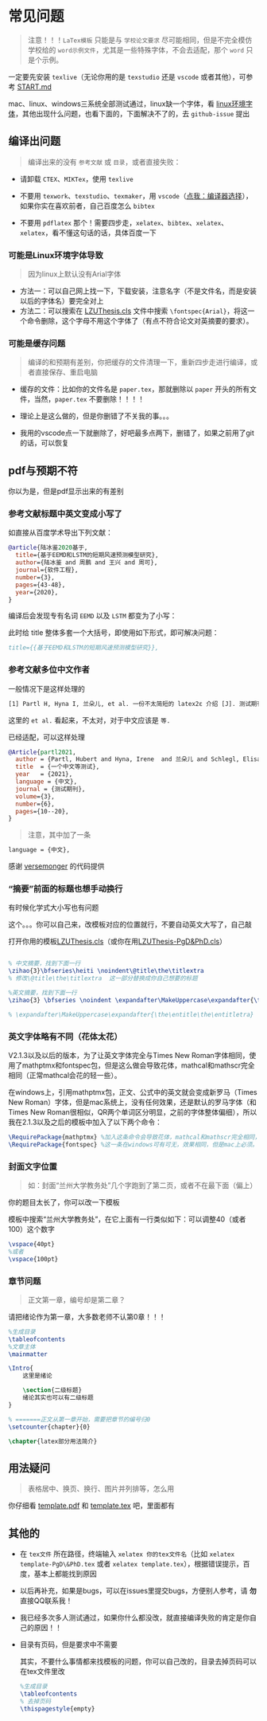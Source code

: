 # 常见问题

> 注意！！！`LaTex模板` 只能是与 `学校论文要求` 尽可能相同，但是不完全模仿学校给的 `word示例文件`，尤其是一些特殊字体，不会去适配，那个 `word` 只是个示例。

一定要先安装 `texlive`（无论你用的是 `texstudio` 还是 `vscode` 或者其他），可参考 [START.md](START.md)

mac、linux、windows三系统全部测试通过，linux缺一个字体，看 [linux环境字体](#可能是Linux环境字体导致)，其他出现什么问题，也看下面的，下面解决不了的，去 `github-issue` 提出


## 编译出问题

> 编译出来的没有 `参考文献` 或 `目录`，或者直接失败：

- 请卸载 `CTEX`、`MIKTex`，使用 `texlive`

- 不要用 `texwork`、`texstudio`、`texmaker`，用 `vscode`（[点我：编译器选择](./START.md/#编译器选择)），如果你实在喜欢前者，自己百度怎么 `bibtex`

- 不要用 `pdflatex` 那个！需要四步走，`xelatex`、`bibtex`、`xelatex`、`xelatex`，看不懂这句话的话，具体百度一下


### 可能是Linux环境字体导致

> 因为linux上默认没有Arial字体

- 方法一：可以自己网上找一下，下载安装，注意名字（不是文件名，而是安装以后的字体名）要完全对上
- 方法二：可以搜索在 [LZUThesis.cls](LZUThesis.cls) 文件中搜索 `\fontspec{Arial}`，将这一个命令删除，这个字母不用这个字体了（有点不符合论文对英摘要的要求）。

### 可能是缓存问题

> 编译的和预期有差别，你把缓存的文件清理一下，重新四步走进行编译，或者直接保存、重启电脑

- 缓存的文件：比如你的文件名是 `paper.tex`，那就删除以 `paper` 开头的所有文件，当然，`paper.tex` 不要删除！！！！

- 理论上是这么做的，但是你删错了不关我的事。。。

- 我用的vscode点一下就删除了，好吧最多点两下，删错了，如果之前用了git的话，可以恢复

## pdf与预期不符

你以为是，但是pdf显示出来的有差别

### 参考文献标题中英文变成小写了

如直接从百度学术导出下列文献：

```bib
@article{陆冰鉴2020基于,
  title={基于EEMD和LSTM的短期风速预测模型研究},
  author={陆冰鉴 and 周鹏 and 王兴 and 周可},
  journal={软件工程},
  number={3},
  pages={43-48},
  year={2020},
}
```

编译后会发现专有名词 `EEMD` 以及 `LSTM` 都变为了小写：

此时给 title 整体多套一个大括号，即使用如下形式，即可解决问题：

```bib
title={{基于EEMD和LSTM的短期风速预测模型研究}},
```

### 参考文献多位中文作者

一般情况下是这样处理的

```tex
[1] Partl H, Hyna I, 兰朵儿, et al. 一份不太简短的 latex2ε 介绍 [J]. 测试期刊, 2016, 360(6403):444--446.
```

这里的 `et al.` 看起来，不太对，对于中文应该是 `等.`

已经适配，可以这样处理

```bib
@Article{partl2021,
  author = {Partl, Hubert and Hyna, Irene  and 兰朵儿 and Schlegl, Elisabeth},
  title  = {一个中文等测试},
  year   = {2021},
  language = {中文},
  journal = {测试期刊},
  volume={3},
  number={6},
  pages={10--20},
}
```

> 注意，其中加了一条

```tex
language = {中文},
```

感谢 [versemonger](https://gitee.com/versemonger) 的代码提供


### “摘要”前面的标题也想手动换行

有时候化学式大小写也有问题

这个。。。你可以自己来，改模板对应的位置就行，不要自动英文大写了，自己敲

打开你用的模板[LZUThesis.cls](/LZUThesis.cls)（或你在用[LZUThesis-PgD&PhD.cls](/LZUThesis-PgD&PhD.cls)）

```tex

% 中文摘要，找到下面一行
\zihao{3}\bfseries\heiti \noindent\@title\the\titlextra
% 修改\@title\the\titlextra  这一部分替换成你自己想要的标题

%英文摘要，找到下面一行
\zihao{3} \bfseries \noindent \expandafter\MakeUppercase\expandafter{\the\entitle\the\entitletra}

% \expandafter\MakeUppercase\expandafter{\the\entitle\the\entitletra}  这一部分替换成你自己想要的标题
```


### 英文字体略有不同（花体太花）

V2.1.3以及以后的版本，为了让英文字体完全与Times New Roman字体相同，使用了mathptmx和fontspec包，但是这么做会导致花体，mathcal和mathscr完全相同（正常mathcal会花的轻一些）。

在windows上，引用mathptmx包，正文、公式中的英文就会变成新罗马（Times New Roman）字体，但是mac系统上，没有任何效果，还是默认的罗马字体（和Times New Roman很相似，QR两个单词区分明显，之前的字体整体偏细），所以我在2.1.3以及之后的模板中加入了以下两个命令：

```tex
\RequirePackage{mathptmx} %加入这条命令会导致花体，mathcal和mathscr完全相同，正常mathcal会花的轻一些。
\RequirePackage{fontspec} %这一条在windows可有可无，效果相同，但是mac上必须。
```

### 封面文字位置

> 如：封面“兰州大学教务处”几个字跑到了第二页，或者不在最下面（偏上）

你的题目太长了，你可以改一下模板

模板中搜索“兰州大学教务处”，在它上面有一行类似如下：可以调整40（或者100）这个数字

```tex
\vspace{40pt}
%或者
\vspace{100pt}
```


### 章节问题

> 正文第一章，编号却是第二章？

请把绪论作为第一章，大多数老师不认第0章！！！

```tex
%生成目录
\tableofcontents
%文章主体
\mainmatter

\Intro{
    这里是绪论

    \section{二级标题}
    绪论其实也可以有二级标题
}

% =======正文从第一章开始，需要把章节的编号归0
\setcounter{chapter}{0}

\chapter{latex部分用法简介}
```

## 用法疑问

> 表格居中、换页、换行、图片并列排等，怎么用

你仔细看 [template.pdf](../template.pdf) 和 [template.tex](../template.tex) 吧，里面都有

## 其他的

- 在 `tex文件` 所在路径，终端输入 `xelatex 你的tex文件名`（比如 `xelatex template-PgD\&PhD.tex` 或者 `xelatex template.tex`），根据错误提示，百度，基本上都能找到原因

- 以后再补充，如果是bugs，可以在issues里提交bugs，方便别人参考，请 **勿** 直接QQ联系我！

- 我已经多次多人测试通过，如果你什么都没改，就直接编译失败的肯定是你自己的原因！！

- 目录有页码，但是要求中不需要

  其实，不要什么事情都来找模板的问题，你可以自己改的，目录去掉页码可以在tex文件里改

  ```tex
  %生成目录
  \tableofcontents
  % 去掉页码
  \thispagestyle{empty}
  ```
